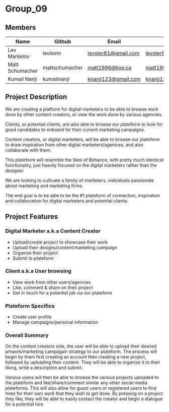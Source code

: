 # Group_09

## Members

| Name            | Github         | Email               | Skype               |
| --------------- | -------------- | ------------------- | ------------------- |
| Lev Markelov    | levlionn       | levster81@gmail.com | levster81@gmail.com |
| Matt Schumacher | mattschumacher | matt1996@live.ca    | matt1996@live.ca    |
| Kumail Nanji    | kumailnanji    | knanji123@gmail.com | knanji123@gmail.com |

## Project Description

We are creating a platform for digital marketers to be able to browse work done by other content creators, or view the work done by various agencies.

Clients, or potential clients, are also able to browse our plateform to look for good candidates to onboard for their current marketing campaigns.

Content creators, or digital marketers, will be able to browse our plateform to draw inspiration from other digital marketers/agenices, and also collaborate with them.

This plateform will resemble the likes of Behance, with pretty much identical functionality, just heavily focused on the digital marketers rather than the designer.

We are looking to cultivate a family of marketers, individuals passionate about marketing and marketing firms.

The end goal is to be able to be the #1 plateform of connection, inspiration and collaboration for digital marketers and potential clients.

## Project Features

### Digital Marketer a.k.a Content Creator

- Upload/create project to showcase their work
- Upload their designs/content/marketing campaign
- Organize their project
- Submit to plateform

### Client a.k.a User browsing

- View work from other users/agencies
- Like, comment & share on their project
- Get in touch for a potential job via our plateform

### Plateform Specifics

- Create user profile
- Manage campaigns/personal information

### Overall Summary

On the content creators side, the user will be able to upload their desired artwork/marketing campagain strategy to our plateform. The process will begin by them first creating an account then creating a new project, followed by uploading their content. They will be able to organize it to their liking, write a description and submit.

Various users will then be able to browse the various projects uploaded to the plateform and like/share/comment similar any other social media plateforms. This will also allow for guest users or registered users to find hires for their own work that they wish to get done. By pressing on a project they like, they will be able to easily contact the creator and begin a dialogue for a potential hire.
